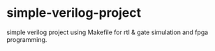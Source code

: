 # simple-verilog-project
simple verilog project using Makefile for rtl &amp; gate simulation and fpga programming.
